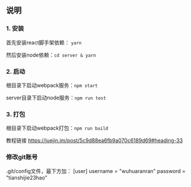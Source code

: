 ## 说明

### 1. 安装

首先安装react脚手架依赖： ```yarn```

然后安装node依赖：```cd server & yarn```

### 2. 启动

根目录下启动webpack服务：```npm start```

server目录下启动node服务：```npm run test```

### 3. 打包
根目录下启动webpack打包：```npm run build```

教程链接
https://juejin.im/post/5c9d88ea6fb9a070c6189d69#heading-33


### 修改git账号
.git/config文件，最下方加：
[user]
	username = "wuhuaranran"
	password = "tianshijie23hao"